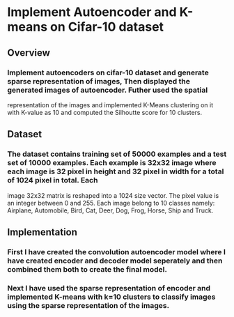 # Implement Autoencoder and K-means on Cifar-10 dataset
## Overview
### Implement autoencoders on cifar-10 dataset and generate sparse representation of images, Then displayed the generated images of autoencoder. Futher used the spatial 
representation of the images and implemented K-Means clustering on it with K-value as 10 and computed the Silhoutte score for 10 clusters.

## Dataset
### The dataset contains training set of 50000 examples and a test set of 10000 examples. Each example is 32x32 image where each image is 32 pixel in height and 32 pixel in width for a total of 1024 pixel in total. Each
image 32x32 matrix is reshaped into a 1024 size vector. The pixel value is an integer between 0 and 255. Each image belong to 10 classes namely: Airplane, Automobile, Bird, Cat, Deer, Dog, Frog, Horse, Ship and Truck.

## Implementation
### First I have created the convolution autoencoder model where I have created encoder and decoder model seperately and then combined them both to create the final model. 
### Next I have used the sparse representation of encoder and implemented K-means with k=10 clusters to classify images using the sparse representation of the images.
